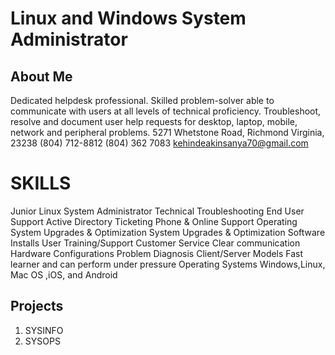 # Linux and Windows System Administrator
## About Me

Dedicated helpdesk professional. Skilled problem-solver able to communicate with users at all levels of technical proficiency. Troubleshoot, resolve and document user help requests for desktop, laptop, mobile, network and peripheral problems.
5271 Whetstone Road, Richmond Virginia, 23238
(804) 712-8812  (804) 362 7083 kehindeakinsanya70@gmail.com

# SKILLS
Junior Linux System Administrator 
Technical Troubleshooting End User Support
Active Directory
Ticketing
Phone & Online Support
Operating System Upgrades & Optimization
System Upgrades & Optimization
Software Installs
User Training/Support
Customer Service
Clear communication
Hardware Configurations
Problem Diagnosis
Client/Server Models
Fast learner and can perform under pressure
Operating Systems
Windows,Linux, Mac OS ,iOS, and Android

## Projects
1. SYSINFO
2. SYSOPS
